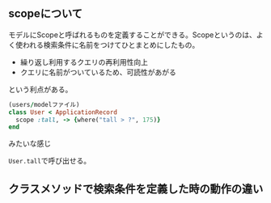 ## scopeについて

モデルにScopeと呼ばれるものを定義することができる。Scopeというのは、よく使われる検索条件に名前をつけてひとまとめにしたもの。

- 繰り返し利用するクエリの再利用性向上
- クエリに名前がついているため、可読性があがる

という利点がある。

``` Ruby
(users/modelファイル)
class User < ApplicationRecord
  scope :tall, -> {where("tall > ?", 175)}
end
```
みたいな感じ

`User.tall`で呼び出せる。

## クラスメソッドで検索条件を定義した時の動作の違い

